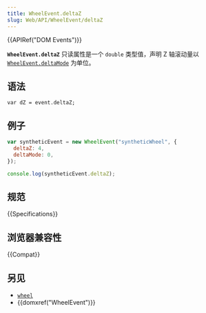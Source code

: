 ```yaml
---
title: WheelEvent.deltaZ
slug: Web/API/WheelEvent/deltaZ
---
```


{{APIRef("DOM Events")}}

**`WheelEvent.deltaZ`** 只读属性是一个 `double` 类型值，声明 Z 轴滚动量以[`WheelEvent.deltaMode`](/zh-CN/docs/Web/API/WheelEvent/deltaMode) 为单位。

## 语法

```plain
var dZ = event.deltaZ;
```

## 例子

```js
var syntheticEvent = new WheelEvent("syntheticWheel", {
  deltaZ: 4,
  deltaMode: 0,
});

console.log(syntheticEvent.deltaZ);
```

## 规范

{{Specifications}}

## 浏览器兼容性

{{Compat}}

## 另见

- [`wheel`](/zh-CN/docs/Web/API/Element/wheel_event)
- {{domxref("WheelEvent")}}
